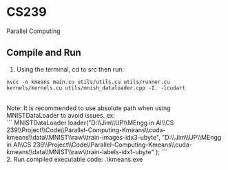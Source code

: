 # CS239
Parallel Computing

## Compile and Run
1. Using the terminal, cd to src then run:
```
nvcc -o kmeans main.cu utils/utils.cu utils/runner.cu kernels/kernels.cu utils/mnish_dataloader.cpp -I. -lcudart
```
<br>
Note: 
It is recommended to use absolute path when using MNISTDataLoader to avoid issues.  ex: <br>
```
MNISTDataLoader loader("D:\\Jim\\UP\\MEngg in AI\\CS 239\\Project\\Code\\Parallel-Computing-Kmeans\\cuda-kmeans\\data\\MNIST\\raw\\train-images-idx3-ubyte",
            "D:\\Jim\\UP\\MEngg in AI\\CS 239\\Project\\Code\\Parallel-Computing-Kmeans\\cuda-kmeans\\data\\MNIST\\raw\\train-labels-idx1-ubyte" );
```
<br>     
2. Run compiled executable code:
.\kmeans.exe
